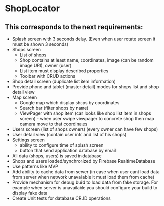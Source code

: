 # ShopLocator
## This corresponds to the next requirements:
  * Splash screen with 3 seconds delay. (Even when user rotate screen it must be shown  3 seconds)
  * Shops screen
    * List of shops
    * Shop contains at least name, coordinates, image (can be random image URI), owner (user)
    * List item must display described properties
    * Toolbar with CRUD actions
  * Shop detail screen (duplicate list item information)
  * Provide phone and tablet (master-detail) modes for shops list and shop detail view
  * Map screen
    * Google map which display shops by coordinates
    * Search bar (filter shops by name)
    * ViewPager with shop item (can looks like shop list item in shops screen) - when user swipe viewpager to concrete shop then map camera move to that coordinates
  * Users screen (list of shops owners) (every owner can have few shops)
  * User detail view (contain user info and list of his shops)
  * Settings screen
    * ability to configure time of splash screen
    * button that send application database by email
  * All data (shops, users) is saved in database
  * Shops and users loaded/synchronized by Firebase RealtimeDatabase
  * Use patterns like MVP
  * Add ability to cache data from server (in case when user cant load data from server when network unavailable it must load them from cache)
  * Provide mechanism for debug build to load data from fake storage. For example when server is unavailable you should configure your build to display fake data
  * Create Unit tests for database CRUD operations


